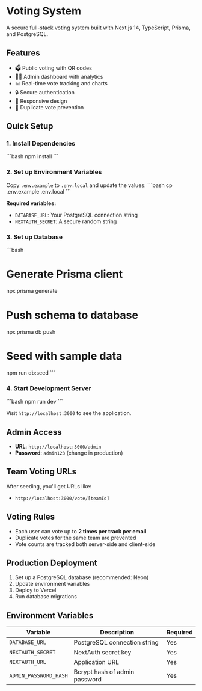 # Voting System

A secure full-stack voting system built with Next.js 14, TypeScript, Prisma, and PostgreSQL.

## Features

- 🗳️ Public voting with QR codes
- 👨‍💼 Admin dashboard with analytics
- 📊 Real-time vote tracking and charts
- 🔒 Secure authentication
- 📱 Responsive design
- 🚫 Duplicate vote prevention

## Quick Setup

### 1. Install Dependencies
\`\`\`bash
npm install
\`\`\`

### 2. Set up Environment Variables
Copy `.env.example` to `.env.local` and update the values:
\`\`\`bash
cp .env.example .env.local
\`\`\`

**Required variables:**
- `DATABASE_URL`: Your PostgreSQL connection string
- `NEXTAUTH_SECRET`: A secure random string

### 3. Set up Database
\`\`\`bash
# Generate Prisma client
npx prisma generate

# Push schema to database
npx prisma db push

# Seed with sample data
npm run db:seed
\`\`\`

### 4. Start Development Server
\`\`\`bash
npm run dev
\`\`\`

Visit `http://localhost:3000` to see the application.

## Admin Access

- **URL**: `http://localhost:3000/admin`
- **Password**: `admin123` (change in production)

## Team Voting URLs

After seeding, you'll get URLs like:
- `http://localhost:3000/vote/[teamId]`

## Voting Rules

- Each user can vote up to **2 times per track per email**
- Duplicate votes for the same team are prevented
- Vote counts are tracked both server-side and client-side

## Production Deployment

1. Set up a PostgreSQL database (recommended: Neon)
2. Update environment variables
3. Deploy to Vercel
4. Run database migrations

## Environment Variables

| Variable | Description | Required |
|----------|-------------|----------|
| `DATABASE_URL` | PostgreSQL connection string | Yes |
| `NEXTAUTH_SECRET` | NextAuth secret key | Yes |
| `NEXTAUTH_URL` | Application URL | Yes |
| `ADMIN_PASSWORD_HASH` | Bcrypt hash of admin password | Yes |

